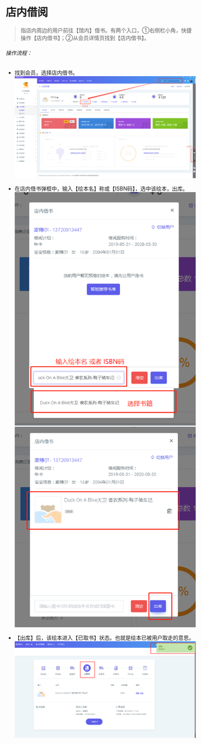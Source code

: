 # 店内借阅

> 指店内周边的用户前往【馆内】借书。有两个入口，①右侧栏小角，快捷操作【店内借书】；②从会员详情页找到【店内借书】。

###### 操作流程：

- 找到会员，选择店内借书。![1561108484616](_media\1561108484616.png)

- 在店内借书弹框中，输入【绘本名】称或【ISBN码】，选中该绘本，出库。![1561108927961](_media\1561108927961.png)![1561108977158](_media\1561108977158.png)

- 【出库】后，该绘本进入【已取书】状态。也就是绘本已被用户取走的意思。![1561109022763](_media\1561109022763.png)
